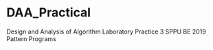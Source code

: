 # DAA_Practical

Design and Analysis of Algorithm Laboratory Practice 3 SPPU BE 2019 Pattern Programs
